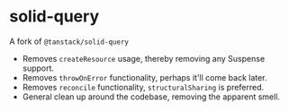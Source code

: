 # solid-query

A fork of `@tanstack/solid-query`

- Removes `createResource` usage, thereby removing any Suspense support.
- Removes `throwOnError` functionality, perhaps it'll come back later.
- Removes `reconcile` functionality, `structuralSharing` is preferred.
- General clean up around the codebase, removing the apparent smell.
